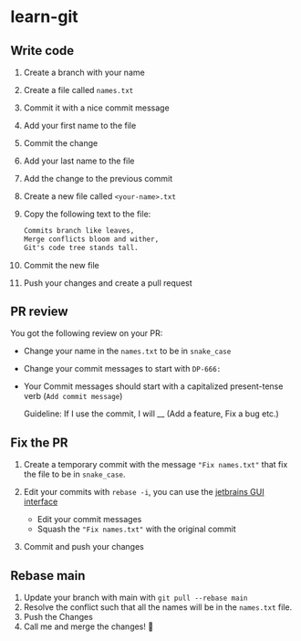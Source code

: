 # learn-git

## Write code

1. Create a branch with your name
1. Create a file called `names.txt`
1. Commit it with a nice commit message
1. Add your first name to the file
1. Commit the change
1. Add your last name to the file
1. Add the change to the previous commit
1. Create a new file called `<your-name>.txt`
1. Copy the following text to the file:

   ```txt
   Commits branch like leaves,
   Merge conflicts bloom and wither,
   Git's code tree stands tall.
   ```

1. Commit the new file
1. Push your changes and create a pull request

## PR review

You got the following review on your PR:

- Change your name in the `names.txt` to be in `snake_case`
- Change your commit messages to start with `DP-666: `
- Your Commit messages should start with a capitalized present-tense verb (`Add commit message`)

  Guideline: If I use the commit, I will \_\_ (Add a feature, Fix a
  bug etc.)

## Fix the PR

1. Create a temporary commit with the message `"Fix names.txt"` that fix the file to be in `snake_case`.
1. Edit your commits with `rebase -i`, you can use the [jetbrains GUI interface](https://www.jetbrains.com/help/webstorm/edit-project-history.html#interactive-rebase)

    - Edit your commit messages
    - Squash the `"Fix names.txt"` with the original commit

1. Commit and push your changes

## Rebase main

1. Update your branch with main with `git pull --rebase main`
1. Resolve the conflict such that all the names will be in the `names.txt` file.
1. Push the Changes
1. Call me and merge the changes! :rocket:
